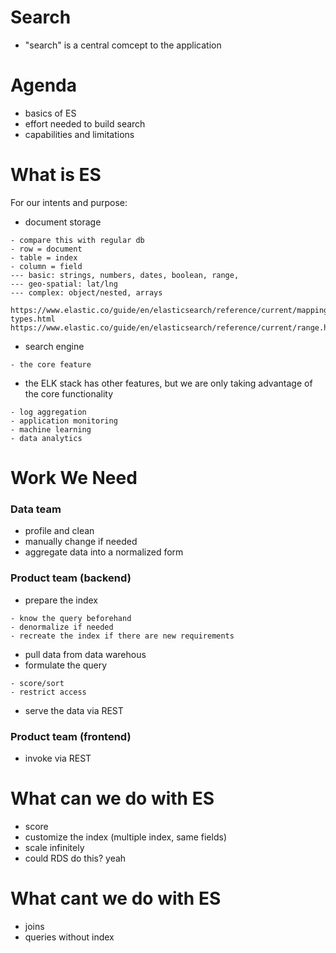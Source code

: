 # Search
- "search" is a central comcept to the application

# Agenda
- basics of ES
- effort needed to build search
- capabilities and limitations

# What is ES
For our intents and purpose:
- document storage
```
- compare this with regular db
- row = document
- table = index
- column = field
--- basic: strings, numbers, dates, boolean, range, 
--- geo-spatial: lat/lng
--- complex: object/nested, arrays

https://www.elastic.co/guide/en/elasticsearch/reference/current/mapping-types.html
https://www.elastic.co/guide/en/elasticsearch/reference/current/range.html
```
- search engine
```
- the core feature 
```
- the ELK stack has other features, but we are only taking advantage of the core functionality
```
- log aggregation
- application monitoring
- machine learning
- data analytics
```

# Work We Need
### Data team
- profile and clean
- manually change if needed
- aggregate data into a normalized form

### Product team (backend)
- prepare the index
```
- know the query beforehand
- denormalize if needed
- recreate the index if there are new requirements
```
- pull data from data warehous
- formulate the query
```
- score/sort
- restrict access
```
- serve the data via REST

### Product team (frontend)
- invoke via REST


# What can we do with ES
- score
- customize the index (multiple index, same fields)
- scale infinitely
- could RDS do this? yeah

# What cant we do with ES
- joins
- queries without index
